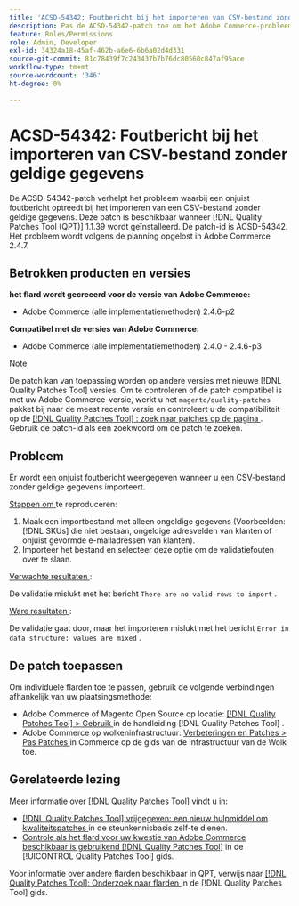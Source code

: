 ```yaml
---
title: 'ACSD-54342: Foutbericht bij het importeren van CSV-bestand zonder geldige gegevens'
description: Pas de ACSD-54342-patch toe om het Adobe Commerce-probleem op te lossen waarbij een onjuist foutbericht optreedt bij het importeren van een CSV-bestand zonder geldige gegevens.
feature: Roles/Permissions
role: Admin, Developer
exl-id: 34324a18-45af-462b-a6e6-6b6a02d4d331
source-git-commit: 81c78439f7c243437b7b76dc80560c847af95ace
workflow-type: tm+mt
source-wordcount: '346'
ht-degree: 0%

---
```


# ACSD-54342: Foutbericht bij het importeren van CSV-bestand zonder geldige gegevens

De ACSD-54342-patch verhelpt het probleem waarbij een onjuist foutbericht optreedt bij het importeren van een CSV-bestand zonder geldige gegevens. Deze patch is beschikbaar wanneer [!DNL Quality Patches Tool (QPT)] 1.1.39 wordt geïnstalleerd. De patch-id is ACSD-54342. Het probleem wordt volgens de planning opgelost in Adobe Commerce 2.4.7.

## Betrokken producten en versies

**het flard wordt gecreeerd voor de versie van Adobe Commerce:**

* Adobe Commerce (alle implementatiemethoden) 2.4.6-p2

**Compatibel met de versies van Adobe Commerce:**

* Adobe Commerce (alle implementatiemethoden) 2.4.0 - 2.4.6-p3

>[!NOTE]
>
>De patch kan van toepassing worden op andere versies met nieuwe [!DNL Quality Patches Tool] versies. Om te controleren of de patch compatibel is met uw Adobe Commerce-versie, werkt u het `magento/quality-patches` -pakket bij naar de meest recente versie en controleert u de compatibiliteit op de [[!DNL Quality Patches Tool] : zoek naar patches op de pagina ](https://experienceleague.adobe.com/tools/commerce-quality-patches/index.html?lang=nl-NL) . Gebruik de patch-id als een zoekwoord om de patch te zoeken.

## Probleem

Er wordt een onjuist foutbericht weergegeven wanneer u een CSV-bestand zonder geldige gegevens importeert.

<u> Stappen om </u> te reproduceren:

1. Maak een importbestand met alleen ongeldige gegevens (Voorbeelden: [!DNL SKUs] die niet bestaan, ongeldige adresvelden van klanten of onjuist gevormde e-mailadressen van klanten).
1. Importeer het bestand en selecteer deze optie om de validatiefouten over te slaan.

<u> Verwachte resultaten </u>:

De validatie mislukt met het bericht `There are no valid rows to import` .

<u> Ware resultaten </u>:

De validatie gaat door, maar het importeren mislukt met het bericht `Error in data structure: values are mixed` .

## De patch toepassen

Om individuele flarden toe te passen, gebruik de volgende verbindingen afhankelijk van uw plaatsingsmethode:

* Adobe Commerce of Magento Open Source op locatie: [[!DNL Quality Patches Tool]  > Gebruik ](/help/tools/quality-patches-tool/usage.md) in de handleiding [!DNL Quality Patches Tool] .
* Adobe Commerce op wolkeninfrastructuur: [ Verbeteringen en Patches > Pas Patches ](https://experienceleague.adobe.com/docs/commerce-cloud-service/user-guide/develop/upgrade/apply-patches.html?lang=nl-NL) in Commerce op de gids van de Infrastructuur van de Wolk toe.

## Gerelateerde lezing

Meer informatie over [!DNL Quality Patches Tool] vindt u in:

* [[!DNL Quality Patches Tool]  vrijgegeven: een nieuw hulpmiddel om kwaliteitspatches ](https://experienceleague.adobe.com/nl/docs/commerce-knowledge-base/kb/announcements/commerce-announcements/magento-quality-patches-released-new-tool-to-self-serve-quality-patches) in de steunkennisbasis zelf-te dienen.
* [ Controle als het flard voor uw kwestie van Adobe Commerce beschikbaar is gebruikend  [!DNL Quality Patches Tool]](/help/tools/quality-patches-tool/patches-available-in-qpt/check-patch-for-magento-issue-with-magento-quality-patches.md) in de [!UICONTROL Quality Patches Tool] gids.


Voor informatie over andere flarden beschikbaar in QPT, verwijs naar [[!DNL Quality Patches Tool]: Onderzoek naar flarden ](https://experienceleague.adobe.com/tools/commerce-quality-patches/index.html?lang=nl-NL) in de [!DNL Quality Patches Tool] gids.
